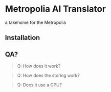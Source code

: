 # Metropolia AI Translator

a takehome for the Metropolia 

## Installation

## QA?

> Q: How does it work?

> Q: How does the storing work?

> Q: Does it use a GPU?
